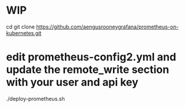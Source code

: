 # WIP 
cd <your-test-directory> 
git clone https://github.com/aengusrooneygrafana/prometheus-on-kubernetes.git 
# edit prometheus-config2.yml and update the remote_write section with your user and api key 
./deploy-prometheus.sh 
